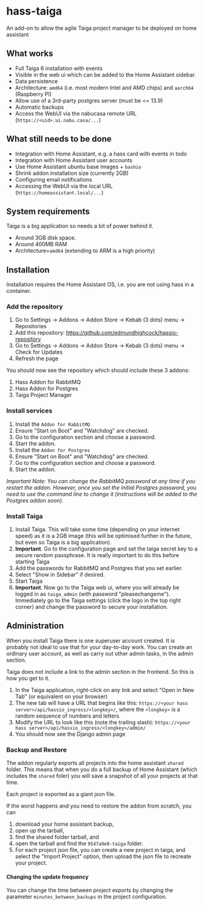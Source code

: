 # hass-taiga
An add-on to allow the agile Taiga project manager to be deployed on home assistant

## What works

- Full Taiga 6 installation with events
- Visible in the web ui which can be added to the Home Assistant sidebar.
- Data persistence
- Architecture: `amd64` (i.e. most modern Intel and AMD chips) and `aarch64` (Raspberry PI)
- Allow use of a 3rd-party postgres server (must be <= 13.9)
- Automatic backups
- Access the WebUI via the nabucasa remote URL (`https://<uid>.ui.nabu.casa/...`)


## What still needs to be done

- Integration with Home Assistant, e.g. a hass card with events in todo
- Integration with Home Assistant user accounts
- Use Home Assistant ubuntu base images + `bashio`
- Shrink addon installation size (currently 2GB)
- Configuring email notifications
- Accessing the WebUI via the local URL (`https://homeassistant.local/...`)

## System requirements

Taiga is a big application so needs a bit of power behind it.

- Around 3GB disk space.
- Around 400MB RAM
- Architecture=`amd64` (extending to ARM is a high priority)


## Installation

Installation requires the Home Assistant OS, i.e. you are not using
hass in a container.

### Add the repository

1. Go to Settings -> Addons -> Addon Store -> Kebab (3 dots) menu -> Repositories
2. Add this repository: https://github.com/edmundhighcock/hassio-repository
3. Go to Settings -> Addons -> Addon Store -> Kebab (3 dots) menu -> Check for Updates
4. Refresh the page

You should now see the repository which should  include these 3 addons:

1. Hass Addon for RabbitMQ
2. Hass Addon for Postgres
2. Taiga Project Manager

### Install services

1. Install the `Addon for RabbitMQ`
2. Ensure "Start on Boot" and "Watchdog" are checked.
3. Go to the configuration section and choose a password.
4. Start the addon.
5. Install the `Addon for Postgres`
6. Ensure "Start on Boot" and "Watchdog" are checked.
7. Go to the configuration section and choose a password.
8. Start the addon.

_Important Note: You can change the RabbitMQ password at any time if you restart the addon. However, once you set the initial Postgres password, you need to use the command line to change it (instructions will be added to the Postgres addon soon)._

### Install Taiga

1. Install Taiga. This will take some time (depending on your internet speed) as it is a 2GB image (this will be optimised further in the future, but even so Taiga is a big application).
2. **Important**. Go to the configuration page and set the taiga secret key to a secure random passphrase. It is really important to do this before starting Taiga
3. Add the passwords for RabbitMQ and Postgres that you set earlier.
4. Select "Show in Sidebar" if desired.
5. Start Taiga
6. **Important**. Now go to the Taiga web ui, where you will already be logged in as `taiga_admin` (with password "pleasechangeme"). Immediately go to the Taiga settings (click the logo in the top right corner) and change the password to secure your installation.

## Administration

When you install Taiga there is one superuser account created. It is probably not ideal to use that for your day-to-day work. You can create an ordinary user account, as well as carry out other admin tasks, in the admin section.

Taiga does not include a link to the admin section in the frontend. So this is how you get to it.

1. In the Taiga application, right-click on any link and select "Open in New Tab" (or equivalent on your browser)
2. The new tab will have a URL that begins like this: `https://<your hass server>/api/hassio_ingress/<longkey>/`, where the `<longkey>` is a random sequence of numbers and letters.
3. Modify the URL to look like this (note the trailing slash):  `https://<your hass server>/api/hassio_ingress/<longkey>/admin/`
4. You should now see the Django admin page

### Backup and Restore

The addon regularly exports all projects into the home assistant `shared` folder. This means that when you do a full backup of Home Assistant (which includes the `shared` foler) you will save a snapshot of all your projects at that time. 

Each project is exported as a giant json file. 

If the worst happens and you need to restore the addon from scratch, you can 

1. download your home assistant backup,
2. open up the tarball,
3. find the shared folder tarball, and
4. open the tarball and find the `9547a9e0-taiga` folder.
5. For each project json file, you can create a new project in taiga, and select the "Import Project" option, then upload the json file to recreate your project.

#### Changing the update frequency

You can change the time between project exports by changing the parameter `minutes_between_backups` in the project configuration.


